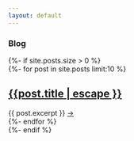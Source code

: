 ```yaml
---
layout: default
---
```


<div id="blog" class="full blog">
  <section>
    <h3>Blog</h3>
    {%- if site.posts.size > 0 %}
      <div class="posts">
        {%- for post in site.posts limit:10 %}
          <article class="post">
            <img src="{{ post.photo }}" alt="" />
            <div>
              <h2>
                <a href="{{ post.url | relative_url }}">
                  {{post.title | escape }}
                </a>
              </h2>
              {{ post.excerpt }}
              <a href="{{ post.url | relative_url }}" class="button">
                <span>&#8594;</span>
              </a>
            </div>
          </article>
        {%- endfor %}
      </div>
    {%- endif %}
  </section>
</div>
